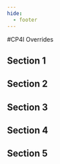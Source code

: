 ```yaml
---
hide:
  - footer
---
```


<script>
  document.title = "Overrides - CP4I";
</script>
#CP4I Overrides
## Section 1


## Section 2


## Section 3


## Section 4


## Section 5
